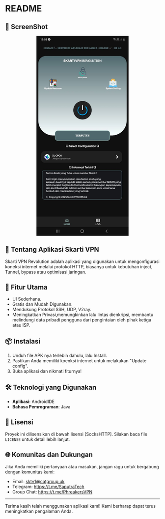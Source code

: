 # README

## 📸 ScreenShot
<div align="center">
  <img src="Home_APK.jpg" alt="Contoh Gambar" width="300">
</div>


## 📱 Tentang Aplikasi Skarti VPN
Skarti VPN Revolution adalah aplikasi yang digunakan untuk mengonfigurasi koneksi internet melalui protokol HTTP, biasanya untuk kebutuhan inject, Tunnel, bypass atau optimisasi jaringan.

## 🎯 Fitur Utama
- UI Sederhana.
- Gratis dan Mudah Digunakan.
- Mendukung Protokol SSH, UDP, V2ray.
- Meningkatkan Privasi,memungkinkan lalu lintas dienkripsi, membantu melindungi data pribadi pengguna dari pengintaian oleh pihak ketiga atau ISP.

## 📦 Instalasi
1. Unduh file APK nya terlebih dahulu, lalu Install.
2. Pastikan Anda memiliki koenksi internet untuk melakukan "Update config".
3. Buka aplikasi dan nikmati fiturnya!

## 🛠 Teknologi yang Digunakan
- **Aplikasi**: AndroidIDE
- **Bahasa Pemrograman**: Java

## 📄 Lisensi
Proyek ini dilisensikan di bawah lisensi [SocksHTTP]. Silakan baca file `LICENSE` untuk detail lebih lanjut.

## 🌐 Komunitas dan Dukungan
Jika Anda memiliki pertanyaan atau masukan, jangan ragu untuk bergabung dengan komunitas kami:
- Email: sktv1@catgroup.uk
- Telegram: https://t.me/SaputraTech
- Group Chat: https://t.me/PhreakersVPN

---

Terima kasih telah menggunakan aplikasi kami! Kami berharap dapat terus meningkatkan pengalaman Anda.

